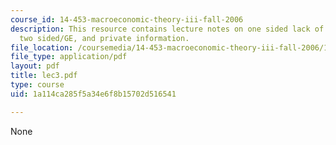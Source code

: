 ```yaml
---
course_id: 14-453-macroeconomic-theory-iii-fall-2006
description: This resource contains lecture notes on one sided lack of commitment,
  two sided/GE, and private information.
file_location: /coursemedia/14-453-macroeconomic-theory-iii-fall-2006/1a114ca285f5a34e6f8b15702d516541_lec3.pdf
file_type: application/pdf
layout: pdf
title: lec3.pdf
type: course
uid: 1a114ca285f5a34e6f8b15702d516541

---
```

None